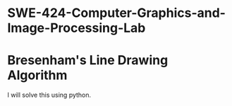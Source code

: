 # SWE-424-Computer-Graphics-and-Image-Processing-Lab

# Bresenham's Line Drawing Algorithm

I will solve this using python.